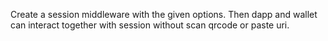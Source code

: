 Create a session middleware with the given options. Then dapp and wallet can interact together with session without scan qrcode or paste uri.